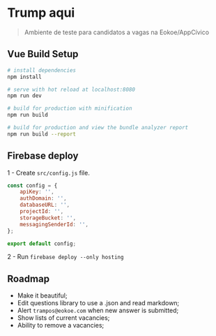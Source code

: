 # Trump aqui

> Ambiente de teste para candidatos a vagas na Eokoe/AppCívico

## Vue Build Setup

``` bash
# install dependencies
npm install

# serve with hot reload at localhost:8080
npm run dev

# build for production with minification
npm run build

# build for production and view the bundle analyzer report
npm run build --report
```

## Firebase deploy

1 - Create `src/config.js` file.

```js
const config = {
	apiKey: '',
	authDomain: '',
	databaseURL: '',
	projectId: '',
	storageBucket: '',
	messagingSenderId: '',
};

export default config;

```

2 - Run `firebase deploy --only hosting`

## Roadmap

* Make it beautiful;
* Edit questions library to use a .json and read markdown;
* Alert `trampos@eokoe.com` when new answer is submitted;
* Show lists of current vacancies;
* Ability to remove a vacancies;

